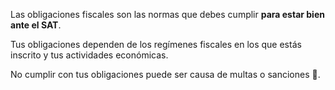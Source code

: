 Las obligaciones fiscales son las normas que debes cumplir **para estar bien ante el SAT**.

Tus obligaciones dependen de los regímenes fiscales en los que estás inscrito y tus actividades económicas.

No cumplir con tus obligaciones puede ser causa de multas o sanciones 😬.
